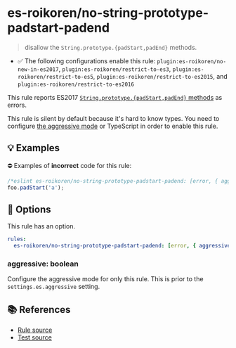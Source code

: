 # es-roikoren/no-string-prototype-padstart-padend
> disallow the `String.prototype.{padStart,padEnd}` methods.

- ✅ The following configurations enable this rule: `plugin:es-roikoren/no-new-in-es2017`, `plugin:es-roikoren/restrict-to-es3`, `plugin:es-roikoren/restrict-to-es5`, `plugin:es-roikoren/restrict-to-es2015`, and `plugin:es-roikoren/restrict-to-es2016`

This rule reports ES2017 [`String.prototype.{padStart,padEnd}` methods](https://github.com/tc39/proposal-string-pad-start-end) as errors.

This rule is silent by default because it's hard to know types. You need to configure [the aggressive mode](../#the-aggressive-mode) or TypeScript in order to enable this rule.

## 💡 Examples

⛔ Examples of **incorrect** code for this rule:

```js
/*eslint es-roikoren/no-string-prototype-padstart-padend: [error, { aggressive: true }] */
foo.padStart('a');
```

## 🔧 Options

This rule has an option.

```yml
rules:
  es-roikoren/no-string-prototype-padstart-padend: [error, { aggressive: false }]
```

### aggressive: boolean

Configure the aggressive mode for only this rule.
This is prior to the `settings.es.aggressive` setting.

## 📚 References

- [Rule source](https://github.com/roikoren755/eslint-plugin-es/blob/v0.0.7/src/rules/no-string-prototype-padstart-padend.ts)
- [Test source](https://github.com/roikoren755/eslint-plugin-es/blob/v0.0.7/tests/src/rules/no-string-prototype-padstart-padend.ts)
